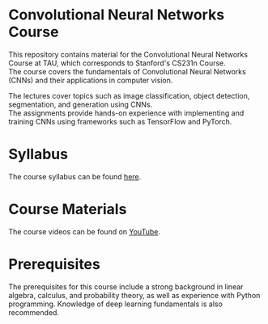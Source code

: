 # Convolutional Neural Networks Course

This repository contains material for the Convolutional Neural Networks Course at TAU, which corresponds to Stanford's CS231n Course. <br>
The course covers the fundamentals of Convolutional Neural Networks (CNNs) and their applications in computer vision.

The lectures cover topics such as image classification, object detection, segmentation, and generation using CNNs. <br>
The assignments provide hands-on experience with implementing and training CNNs using frameworks such as TensorFlow and PyTorch.

# Syllabus
The course syllabus can be found [here](http://cs231n.stanford.edu/2017/syllabus.html).

# Course Materials
The course videos can be found on [YouTube](https://www.youtube.com/playlist?list=PL3FW7Lu3i5JvHM8ljYj-zLfQRF3EO8sYv).

# Prerequisites
The prerequisites for this course include a strong background in linear algebra, calculus, and probability theory, as well as experience with Python programming. Knowledge of deep learning fundamentals is also recommended.
